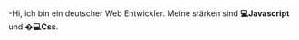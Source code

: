 -Hi, ich bin ein deutscher Web Entwickler. Meine stärken sind <b>💻Javascript</b> und �<b>💻Css</b>.


<!---
ProHen9/ProHen9 is a ✨ special ✨ repository because its `README.md` (this file) appears on your GitHub profile.
You can click the Preview link to take a look at your changes.
--->
